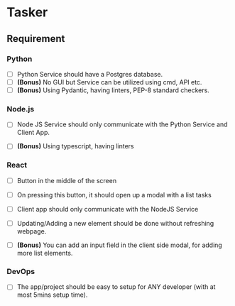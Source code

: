 # Tasker

## Requirement

### Python
- [ ] Python Service should have a Postgres database.
- [ ] **(Bonus)** No GUI but Service can be utilized using cmd, API etc.
- [ ] **(Bonus)** Using Pydantic, having linters, PEP-8 standard checkers.

### Node.js
- [ ] Node JS Service should only communicate with the Python Service and Client App.
- [ ] **(Bonus)** Using typescript, having linters


### React
- [ ] Button in the middle of the screen
- [ ] On pressing this button, it should open up a modal with a list tasks
- [ ] Client app should only communicate with the NodeJS Service
- [ ] Updating/Adding a new element should be done without refreshing webpage.
- [ ] **(Bonus)** You can add an input field in the client side modal, for adding more list elements.


### DevOps
- [ ] The app/project should be easy to setup for ANY developer (with at most 5mins setup time).
